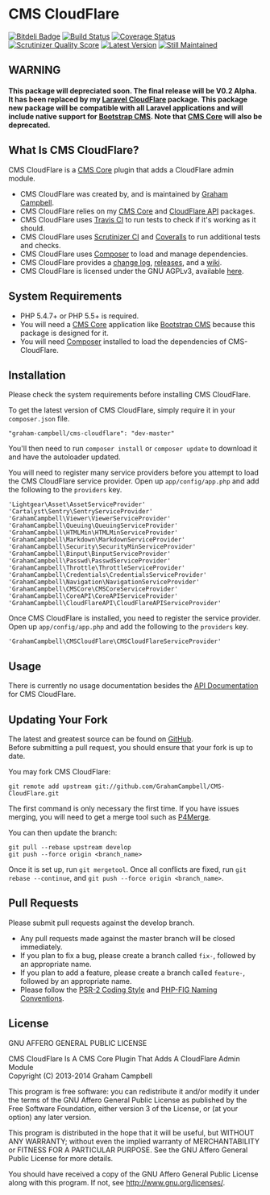 CMS CloudFlare
==============


[![Bitdeli Badge](https://d2weczhvl823v0.cloudfront.net/GrahamCampbell/CMS-CloudFlare/trend.png)](https://bitdeli.com/free "Bitdeli Badge")
[![Build Status](https://travis-ci.org/GrahamCampbell/CMS-CloudFlare.png?branch=develop)](https://travis-ci.org/GrahamCampbell/CMS-CloudFlare)
[![Coverage Status](https://coveralls.io/repos/GrahamCampbell/CMS-CloudFlare/badge.png?branch=develop)](https://coveralls.io/r/GrahamCampbell/CMS-CloudFlare)
[![Scrutinizer Quality Score](https://scrutinizer-ci.com/g/GrahamCampbell/CMS-CloudFlare/badges/quality-score.png?s=4ad15489ff848af2982e501526b7cce5fffb1961)](https://scrutinizer-ci.com/g/GrahamCampbell/CMS-CloudFlare)
[![Latest Version](https://poser.pugx.org/graham-campbell/cms-cloudflare/v/stable.png)](https://packagist.org/packages/graham-campbell/cms-cloudflare)
[![Still Maintained](http://stillmaintained.com/GrahamCampbell/CMS-CloudFlare.png)](http://stillmaintained.com/GrahamCampbell/CMS-CloudFlare)


## WARNING

#### This package will depreciated soon. The final release will be V0.2 Alpha. It has been replaced by my [Laravel CloudFlare](https://github.com/GrahamCampbell/Laravel-CloudFlare) package. This package new package will be compatible with all Laravel applications and will include native support for [Bootstrap CMS](https://github.com/GrahamCampbell/Bootstrap-CMS). Note that [CMS Core](https://github.com/GrahamCampbell/CMS-Core) will also be deprecated.


## What Is CMS CloudFlare?

CMS CloudFlare is a [CMS Core](https://github.com/GrahamCampbell/CMS-Core) plugin that adds a CloudFlare admin module.  

* CMS CloudFlare was created by, and is maintained by [Graham Campbell](https://github.com/GrahamCampbell).  
* CMS CloudFlare relies on my [CMS Core](https://github.com/GrahamCampbell/CMS-Core) and [CloudFlare API](https://github.com/GrahamCampbell/CloudFlare-API) packages.  
* CMS CloudFlare uses [Travis CI](https://travis-ci.org/GrahamCampbell/CMS-CloudFlare) to run tests to check if it's working as it should.  
* CMS CloudFlare uses [Scrutinizer CI](https://scrutinizer-ci.com/g/GrahamCampbell/CMS-CloudFlare) and [Coveralls](https://coveralls.io/r/GrahamCampbell/CMS-CloudFlare) to run additional tests and checks.  
* CMS CloudFlare uses [Composer](https://getcomposer.org) to load and manage dependencies.  
* CMS CloudFlare provides a [change log](https://github.com/GrahamCampbell/CMS-CloudFlare/blob/develop/CHANGELOG.md), [releases](https://github.com/GrahamCampbell/CMS-CloudFlare/releases), and a [wiki](https://github.com/GrahamCampbell/CMS-CloudFlare/wiki).  
* CMS CloudFlare is licensed under the GNU AGPLv3, available [here](https://github.com/GrahamCampbell/CMS-CloudFlare/blob/develop/LICENSE.md).  


## System Requirements

* PHP 5.4.7+ or PHP 5.5+ is required.  
* You will need a [CMS Core](https://github.com/GrahamCampbell/CMS-Core) application like [Bootstrap CMS](https://github.com/GrahamCampbell/Bootstrap-CMS) because this package is designed for it.  
* You will need [Composer](https://getcomposer.org) installed to load the dependencies of CMS-CloudFlare.  


## Installation

Please check the system requirements before installing CMS CloudFlare.  

To get the latest version of CMS CloudFlare, simply require it in your `composer.json` file.  

`"graham-campbell/cms-cloudflare": "dev-master"`  

You'll then need to run `composer install` or `composer update` to download it and have the autoloader updated.  


You will need to register many service providers before you attempt to load the CMS CloudFlare service provider. Open up `app/config/app.php` and add the following to the `providers` key.  

`'Lightgear\Asset\AssetServiceProvider'`  
`'Cartalyst\Sentry\SentryServiceProvider'`  
`'GrahamCampbell\Viewer\ViewerServiceProvider'`  
`'GrahamCampbell\Queuing\QueuingServiceProvider'`  
`'GrahamCampbell\HTMLMin\HTMLMinServiceProvider'`  
`'GrahamCampbell\Markdown\MarkdownServiceProvider'`  
`'GrahamCampbell\Security\SecurityMinServiceProvider'`  
`'GrahamCampbell\Binput\BinputServiceProvider'`  
`'GrahamCampbell\Passwd\PasswdServiceProvider'`  
`'GrahamCampbell\Throttle\ThrottleServiceProvider'`  
`'GrahamCampbell\Credentials\CredentialsServiceProvider'`  
`'GrahamCampbell\Navigation\NavigationServiceProvider'`  
`'GrahamCampbell\CMSCore\CMSCoreServiceProvider'`  
`'GrahamCampbell\CoreAPI\CoreAPIServiceProvider'`  
`'GrahamCampbell\CloudFlareAPI\CloudFlareAPIServiceProvider'`  

Once CMS CloudFlare is installed, you need to register the service provider. Open up `app/config/app.php` and add the following to the `providers` key.  

`'GrahamCampbell\CMSCloudFlare\CMSCloudFlareServiceProvider'`  


## Usage

There is currently no usage documentation besides the [API Documentation](http://grahamcampbell.github.io/CMS-CloudFlare) for CMS CloudFlare.  


## Updating Your Fork

The latest and greatest source can be found on [GitHub](https://github.com/GrahamCampbell/CMS-CloudFlare).  
Before submitting a pull request, you should ensure that your fork is up to date.  

You may fork CMS CloudFlare:  

    git remote add upstream git://github.com/GrahamCampbell/CMS-CloudFlare.git

The first command is only necessary the first time. If you have issues merging, you will need to get a merge tool such as [P4Merge](http://perforce.com/product/components/perforce_visual_merge_and_diff_tools).  

You can then update the branch:  

    git pull --rebase upstream develop
    git push --force origin <branch_name>

Once it is set up, run `git mergetool`. Once all conflicts are fixed, run `git rebase --continue`, and `git push --force origin <branch_name>`.  


## Pull Requests

Please submit pull requests against the develop branch.  

* Any pull requests made against the master branch will be closed immediately.  
* If you plan to fix a bug, please create a branch called `fix-`, followed by an appropriate name.  
* If you plan to add a feature, please create a branch called `feature-`, followed by an appropriate name.  
* Please follow the [PSR-2 Coding Style](https://github.com/php-fig/fig-standards/blob/master/accepted/PSR-2-coding-style-guide.md) and [PHP-FIG Naming Conventions](https://github.com/php-fig/fig-standards/blob/master/bylaws/002-psr-naming-conventions.md).  


## License

GNU AFFERO GENERAL PUBLIC LICENSE  

CMS CloudFlare Is A CMS Core Plugin That Adds A CloudFlare Admin Module  
Copyright (C) 2013-2014  Graham Campbell  

This program is free software: you can redistribute it and/or modify
it under the terms of the GNU Affero General Public License as published by
the Free Software Foundation, either version 3 of the License, or
(at your option) any later version.  

This program is distributed in the hope that it will be useful,
but WITHOUT ANY WARRANTY; without even the implied warranty of
MERCHANTABILITY or FITNESS FOR A PARTICULAR PURPOSE.  See the
GNU Affero General Public License for more details.  

You should have received a copy of the GNU Affero General Public License
along with this program.  If not, see <http://www.gnu.org/licenses/>.  
